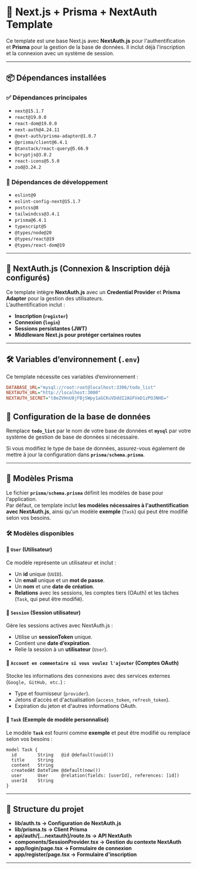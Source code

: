 # 🚀 Next.js + Prisma + NextAuth Template

Ce template est une base Next.js avec **NextAuth.js** pour l'authentification et **Prisma** pour la gestion de la base de données. Il inclut déjà l'inscription et la connexion avec un système de session.

---

## 📦 **Dépendances installées**

### ✅ **Dépendances principales**
- `next@15.1.7`
- `react@19.0.0`
- `react-dom@19.0.0`
- `next-auth@4.24.11`
- `@next-auth/prisma-adapter@1.0.7`
- `@prisma/client@6.4.1`
- `@tanstack/react-query@5.66.9`
- `bcryptjs@3.0.2`
- `react-icons@5.5.0`
- `zod@3.24.2`

### 🔧 **Dépendances de développement**
- `eslint@9`
- `eslint-config-next@15.1.7`
- `postcss@8`
- `tailwindcss@3.4.1`
- `prisma@6.4.1`
- `typescript@5`
- `@types/node@20`
- `@types/react@19`
- `@types/react-dom@19`

---

## 🔐 **NextAuth.js (Connexion & Inscription déjà configurés)**

Ce template intègre **NextAuth.js** avec un **Credential Provider** et **Prisma Adapter** pour la gestion des utilisateurs.  
L’authentification inclut :
- **Inscription (`register`)**
- **Connexion (`login`)**
- **Sessions persistantes (JWT)**
- **Middleware Next.js pour protéger certaines routes**

---

## 🛠 **Variables d’environnement (`.env`)**

Ce template nécessite ces variables d’environnement :  
```ini
DATABASE_URL="mysql://root:root@localhost:3306/todo_list"
NEXTAUTH_URL="http://localhost:3000"
NEXTAUTH_SECRET="t8eZVHnU8jFBjSWpy1aGCKuVDddI2AGFVeD1zPOJNHE="
```
## 🔧 Configuration de la base de données

Remplace **`todo_list`** par le nom de votre base de données et **`mysql`** par votre système de gestion de base de données si nécessaire.  

Si vous modifiez le type de base de données, assurez-vous également de mettre à jour la configuration dans **`prisma/schema.prisma`**.

---

## 📂 Modèles Prisma

Le fichier **`prisma/schema.prisma`** définit les modèles de base pour l'application.  
Par défaut, ce template inclut **les modèles nécessaires à l'authentification avec NextAuth.js**, ainsi qu'un modèle **exemple** (`Task`) qui peut être modifié selon vos besoins.

### 🛠 **Modèles disponibles**

#### 🔹 **`User`** (Utilisateur)
Ce modèle représente un utilisateur et inclut :
- Un **id** unique (`UUID`).
- Un **email** unique et un **mot de passe**.
- Un **nom** et une **date de création**.
- **Relations** avec les sessions, les comptes tiers (OAuth) et les tâches (`Task`, qui peut être modifié).

#### 🔹 **`Session`** (Session utilisateur)
Gère les sessions actives avec NextAuth.js :
- Utilise un **sessionToken** unique.
- Contient une **date d’expiration**.
- Relie la session à un **utilisateur** (`User`).

#### 🔹 **`Account en commentaire si vous voulez l'ajouter`** (Comptes OAuth)
Stocke les informations des connexions avec des services externes (`Google, GitHub, etc.`) :
- Type et fournisseur (`provider`).
- Jetons d'accès et d'actualisation (`access_token`, `refresh_token`).
- Expiration du jeton et d'autres informations OAuth.

#### 🔹 **`Task`** (Exemple de modèle personnalisé)
Le modèle **`Task`** est fourni comme **exemple** et peut être modifié ou remplacé selon vos besoins :
```prisma
model Task {
  id        String   @id @default(uuid())
  title     String
  content   String
  createdAt DateTime @default(now())
  user      User     @relation(fields: [userId], references: [id])
  userId    String
}
```
---

## 📂 **Structure du projet**
- **lib/auth.ts → Configuration de NextAuth.js**
- **lib/prisma.ts → Client Prisma**
- **api/auth/[...nextauth]/route.ts → API NextAuth**
- **components/SessionProvider.tsx → Gestion du contexte NextAuth**
- **app/login/page.tsx → Formulaire de connexion**
- **app/register/page.tsx → Formulaire d'inscription**

---

